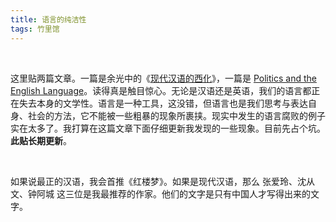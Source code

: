 ```yaml
---
title: 语言的纯洁性
tags: 竹里馆
---
```


<br/>

这里贴两篇文章。一篇是余光中的《[现代汉语的西化](https://jerkwin.github.io/2015/07/22/%E8%BD%AC-%E4%BD%99%E5%85%89%E4%B8%AD-%E7%8E%B0%E4%BB%A3%E6%B1%89%E8%AF%AD%E7%9A%84%E8%A5%BF%E5%8C%96/)》，一篇是 [Politics and the English Language](https://www.orwellfoundation.com/the-orwell-foundation/orwell/essays-and-other-works/politics-and-the-english-language/)。读得真是触目惊心。无论是汉语还是英语，我们的语言都正在失去本身的文学性。语言是一种工具，这没错，但语言也是我们思考与表达自身、社会的方法，它不能被一些粗暴的现象所裹挟。现实中发生的语言腐败的例子实在太多了。我打算在这篇文章下面仔细更新我发现的一些现象。目前先占个坑。**此贴长期更新**。

<br/>

如果说最正的汉语，我会首推《红楼梦》。如果是现代汉语，那么 张爱玲、沈从文、钟阿城 这三位是我最推荐的作家。他们的文字是只有中国人才写得出来的文字。

